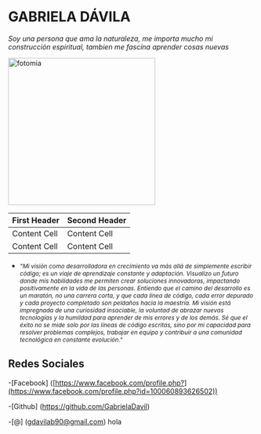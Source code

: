 # GABRIELA DÁVILA
*Soy una persona que ama la naturaleza, me importa mucho mi construcción espiritual, tambien me fascina aprender cosas nuevas* 

<img src="https://scontent.flim28-2.fna.fbcdn.net/v/t39.30808-6/467617804_932656662107446_5126210622131415162_n.jpg?_nc_cat=104&ccb=1-7&_nc_sid=6ee11a&_nc_eui2=AeHMZuTB3kn244mRJJf-PxE3GdzxCDJMMywZ3PEIMkwzLF95tb4h_wiz-oZCPpG5r1wXtLXtrtbVYTRIllzPqIZo&_nc_ohc=Uz1aFuj2_cEQ7kNvgGCi4SN&_nc_oc=Adi3vH6rH381VWC4gVFnxhzRzqzfb5y-_HOCIvJtTH44n-4llkIpmSlK_iQE-1CQQZM&_nc_zt=23&_nc_ht=scontent.flim28-2.fna&_nc_gid=riFmF-AWqdNR5oWmT97omw&oh=00_AYEhJz9eJUXuQECck2QKtKEcm2M_pO8-hlWZbQSPa2LBkw&oe=67DAAAF4" alt="fotomia" height="300">

| First Header  | Second Header |
| ------------- | ------------- |
| Content Cell  | Content Cell  |
| Content Cell  | Content Cell  |


- <span style="font-size: 12px;"> *"Mi visión como desarrolladora en crecimiento va más allá de simplemente escribir código; es un viaje de aprendizaje constante y adaptación. Visualizo un futuro donde mis habilidades me permiten crear soluciones innovadoras, impactando positivamente en la vida de las personas. Entiendo que el camino del desarrollo es un maratón, no una carrera corta, y que cada línea de código, cada error depurado y cada proyecto completado son peldaños hacia la maestría. Mi visión está impregnada de una curiosidad insaciable, la voluntad de abrazar nuevas tecnologías y la humildad para aprender de mis errores y de los demás. Sé que el éxito no se mide solo por las líneas de código escritas, sino por mi capacidad para resolver problemas complejos, trabajar en equipo y contribuir a una comunidad tecnológica en constante evolución."* </span>

## Redes Sociales

-[Facebook] ([https://www.facebook.com/profile.php?](https://www.facebook.com/profile.php?id=100060893626502))

-[Github] (https://github.com/GabrielaDavil)

-[@] (gdavilab90@gmail.com)
hola



